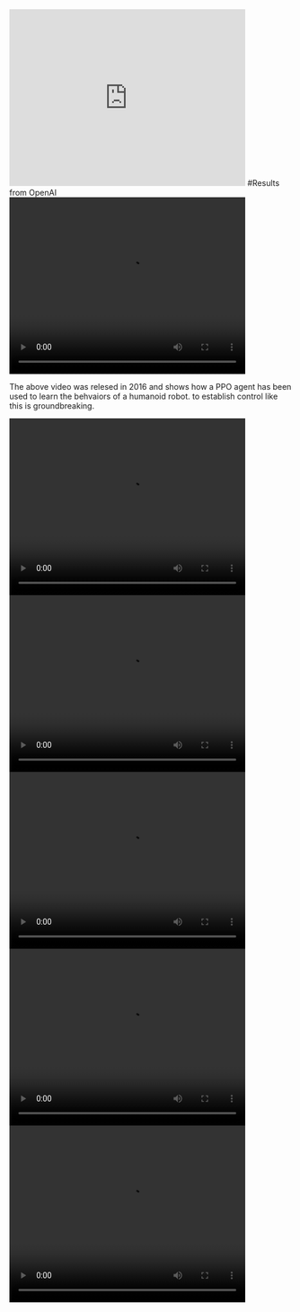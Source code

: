 <iframe width="420" height="315" src="https://cdn.openai.com/openai-baselines-ppo/knocked-over-stand-up.mp4" frameborder="0" allowfullscreen></iframe>
#Results from OpenAI
<video width="420" height="315" controls>
  <source src="{{ '/assets/videos/episode_010.mp4' | relative_url }}" type="video/mp4">
  Your browser does not support the video tag.
</video>

The above video was relesed in 2016 and shows how a PPO agent has been used to learn the behvaiors of a humanoid robot. to establish control like this is groundbreaking. 

<video width="420" height="315" controls>
  <source src="{{ '/assets/videos/episode_044-swing.mp4' | relative_url }}" type="video/mp4">
  Your browser does not support the video tag.
</video>

<video width="420" height="315" controls>
  <source src="{{ '/assets/videos/episode_071-windmill.mp4' | relative_url }}" type="video/mp4">
  Your browser does not support the video tag.
</video>

<video width="420" height="315" controls>
  <source src="{{ '/assets/videos/episode_107-balence-attempt.mp4' | relative_url }}" type="video/mp4">
  Your browser does not support the video tag.
</video>

<video width="420" height="315" controls>
  <source src="{{ '/assets/videos/episode_172-balence.mp4' | relative_url }}" type="video/mp4">
  Your browser does not support the video tag.
</video>

<video width="420" height="315" controls>
  <source src="{{ '/assets/videos/episode_170-fin.mp4' | relative_url }}" type="video/mp4">
  Your browser does not support the video tag.
</video>






